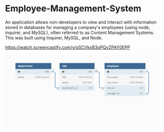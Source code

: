 # Employee-Management-System


An application allows non-developers to view and interact with information stored in databases for managing a company's employees (using node, inquirer, and MySQL), often referred to as Content Management Systems.
This was built using Inquirer, MySQL, and Node.

https://watch.screencastify.com/v/qSCVkxB3qPQvZPAY0EPP

![](images/sql-demo-01.png)
